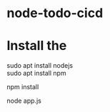 # node-todo-cicd
# Install the 

sudo apt install nodejs  
sudo apt install npm


npm install

node app.js

